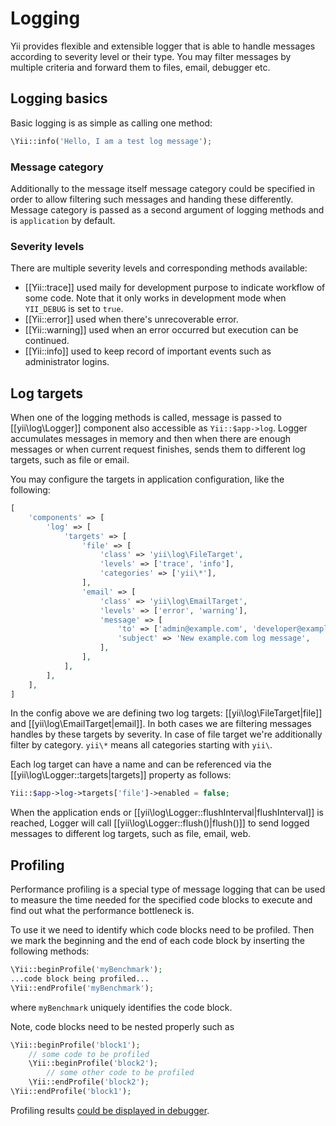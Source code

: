 Logging
=======

Yii provides flexible and extensible logger that is able to handle messages according to severity level or their type.
You may filter messages by multiple criteria and forward them to files, email, debugger etc.

Logging basics
--------------

Basic logging is as simple as calling one method:

```php
\Yii::info('Hello, I am a test log message');
```

### Message category

Additionally to the message itself message category could be specified in order to allow filtering such messages and
handing these differently. Message category is passed as a second argument of logging methods and is `application` by
default.

### Severity levels

There are multiple severity levels and corresponding methods available:

- [[Yii::trace]] used maily for development purpose to indicate workflow of some code. Note that it only works in
  development mode when `YII_DEBUG` is set to `true`.
- [[Yii::error]] used when there's unrecoverable error.
- [[Yii::warning]] used when an error occurred but execution can be continued.
- [[Yii::info]] used to keep record of important events such as administrator logins.

Log targets
-----------

When one of the logging methods is called, message is passed to [[yii\log\Logger]] component also accessible as
`Yii::$app->log`. Logger accumulates messages in memory and then when there are enough messages or when current
request finishes, sends them to different log targets, such as file or email.

You may configure the targets in application configuration, like the following:

```php
[
	'components' => [
		'log' => [
			'targets' => [
				'file' => [
					'class' => 'yii\log\FileTarget',
					'levels' => ['trace', 'info'],
					'categories' => ['yii\*'],
				],
				'email' => [
					'class' => 'yii\log\EmailTarget',
					'levels' => ['error', 'warning'],
					'message' => [
						'to' => ['admin@example.com', 'developer@example.com'],
						'subject' => 'New example.com log message',
					],
				],
			],
		],
	],
]
```

In the config above we are defining two log targets: [[yii\log\FileTarget|file]] and [[yii\log\EmailTarget|email]].
In both cases we are filtering messages handles by these targets by severity. In case of file target we're
additionally filter by category. `yii\*` means all categories starting with `yii\`.

Each log target can have a name and can be referenced via the [[yii\log\Logger::targets|targets]] property as follows:

```php
Yii::$app->log->targets['file']->enabled = false;
```

When the application ends or [[yii\log\Logger::flushInterval|flushInterval]] is reached, Logger will call
[[yii\log\Logger::flush()|flush()]] to send logged messages to different log targets, such as file, email, web.


Profiling
---------

Performance profiling is a special type of message logging that can be used to measure the time needed for the
specified code blocks to execute and find out what the performance bottleneck is.

To use it we need to identify which code blocks need to be profiled. Then we mark the beginning and the end of each code
block by inserting the following methods:

```php
\Yii::beginProfile('myBenchmark');
...code block being profiled...
\Yii::endProfile('myBenchmark');
```

where `myBenchmark` uniquely identifies the code block.

Note, code blocks need to be nested properly such as

```php
\Yii::beginProfile('block1');
	// some code to be profiled
	\Yii::beginProfile('block2');
		// some other code to be profiled
	\Yii::endProfile('block2');
\Yii::endProfile('block1');
```

Profiling results [could be displayed in debugger](module-debug.md).
